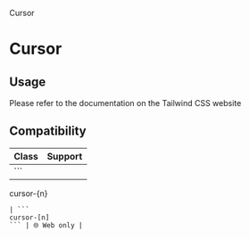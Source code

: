 Cursor

# Cursor

## Usage

Please refer to the documentation on the Tailwind CSS website

## Compatibility

| Class              | Support     |
| ------------------ | ----------- |
| ```
cursor-{n}
``` | 🌐 Web only |
| ```
cursor-[n]
``` | 🌐 Web only |
